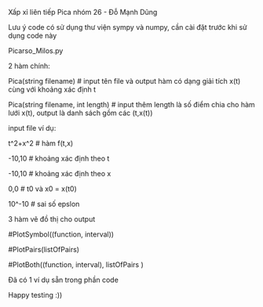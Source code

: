 Xấp xỉ liên tiếp Pica nhóm 26 - Đỗ Mạnh Dũng

Lưu ý code có sử dụng thư viện sympy và numpy, cần cài đặt trước khi sử dụng code này

Picarso_Milos.py

2 hàm chính:

Pica(string filename)               # input tên file và output hàm có dạng giải tích x(t) cùng với khoảng xác định t

Pica(string filename, int length)   # input thêm length là số điểm chia cho hàm lưới x(t), output là danh sách gồm các (t,x(t))

input file ví dụ:

t^2+x^2    # hàm f(t,x)

-10,10     # khoảng xác định theo t

-10,10     # khoảng xác định theo x

0,0        # t0 và x0 = x(t0)

10^-10     # sai số epslon

3 hàm vẽ đồ thị cho output

#PlotSymbol((function, interval))

#PlotPairs(listOfPairs)

#PlotBoth((function, interval), listOfPairs )


Đã có 1 ví dụ sẵn trong phần code

Happy testing :))
